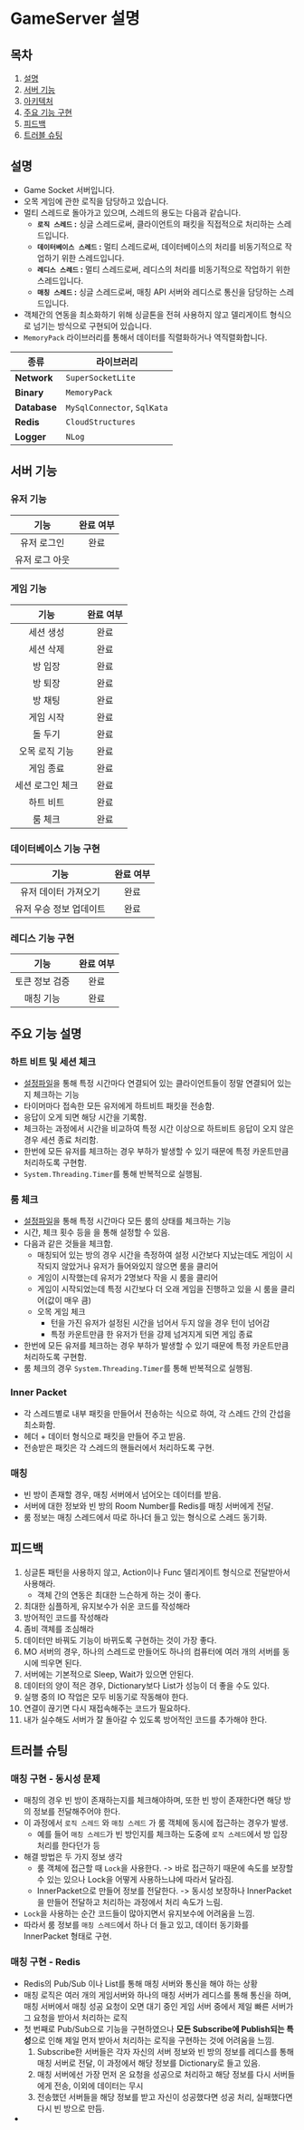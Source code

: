 # GameServer 설명

## 목차
1. [설명](#설명)
2. [서버 기능](#서버-기능)
3. [아키텍처](#아키텍처)
4. [주요 기능 구현](#주요-기능-구현)
5. [피드백](#피드백)
6. [트러블 슈팅](#트러블-슈팅)

## 설명
- Game Socket 서버입니다.
- 오목 게임에 관한 로직을 담당하고 있습니다.
- 멀티 스레드로 돌아가고 있으며, 스레드의 용도는 다음과 같습니다.
  - **`로직 스레드` :** 싱글 스레드로써, 클라이언트의 패킷을 직접적으로 처리하는 스레드입니다.
  - **`데이터베이스 스레드` :** 멀티 스레드로써, 데이터베이스의 처리를 비동기적으로 작업하기 위한 스레드입니다.
  - **`레디스 스레드` :** 멀티 스레드로써, 레디스의 처리를 비동기적으로 작업하기 위한 스레드입니다.
  - **`매칭 스레드` :** 싱글 스레드로써, 매칭 API 서버와 레디스로 통신을 담당하는 스레드입니다.
- 객체간의 연동을 최소화하기 위해 싱글톤을 전혀 사용하지 않고 델리게이트 형식으로 넘기는 방식으로 구현되어 있습니다.
- `MemoryPack` 라이브러리를 통해서 데이터를 직렬화하거나 역직렬화합니다.

| 종류         | 라이브러리                  |
| ------------ | --------------------------- |
| **Network**  | `SuperSocketLite`           |
| **Binary**   | `MemoryPack`                |
| **Database** | `MySqlConnector`, `SqlKata` |
| **Redis**    | `CloudStructures`           |
| **Logger**   | `NLog`                      |

## 서버 기능

### 유저 기능
|    **기능**    | **완료 여부** |
| :------------: | :-----------: |
|  유저 로그인   |     완료      |
| 유저 로그 아웃 |               |

### 게임 기능
|     **기능**     | **완료 여부** |
| :--------------: | :-----------: |
|    세션 생성     |     완료      |
|    세션 삭제     |     완료      |
|     방 입장      |     완료      |
|     방 퇴장      |     완료      |
|     방 채팅      |     완료      |
|    게임 시작     |     완료      |
|     돌 두기      |     완료      |
|  오목 로직 기능  |     완료      |
|    게임 종료     |     완료      |
| 세션 로그인 체크 |     완료      |
|    하트 비트     |     완료      |
|     룸 체크      |     완료      |

### 데이터베이스 기능 구현
|        **기능**         | **완료 여부** |
| :---------------------: | :-----------: |
|  유저 데이터 가져오기   |     완료      |
| 유저 우승 정보 업데이트 |     완료      |

### 레디스 기능 구현
|    **기능**    | **완료 여부** |
| :------------: | :-----------: |
| 토큰 정보 검증 |     완료      |
|   매칭 기능    |     완료      |

## 주요 기능 설명
### 하트 비트 및 세션 체크
- [설정파일](./appsettings.json)을 통해 특정 시간마다 연결되어 있는 클라이언트들이 정말 연결되어 있는지 체크하는 기능
- 타이머마다 접속한 모든 유저에게 하트비트 패킷을 전송함.
- 응답이 오게 되면 해당 시간을 기록함.
- 체크하는 과정에서 시간을 비교하여 특정 시간 이상으로 하트비트 응답이 오지 않은 경우 세션 종료 처리함.
- 한번에 모든 유저를 체크하는 경우 부하가 발생할 수 있기 때문에 특정 카운트만큼 처리하도록 구현함.
- `System.Threading.Timer`를 통해 반복적으로 실행됨.

### 룸 체크
- [설정파일](./appsettings.json)을 통해 특정 시간마다 모든 룸의 상태를 체크하는 기능
- 시간, 체크 횟수 등을 을 통해 설정할 수 있음.
- 다음과 같은 것들을 체크함.
  - 매칭되어 있는 방의 경우 시간을 측정하여 설정 시간보다 지났는데도 게임이 시작되지 않았거나 유저가 들어와있지 않으면 룸을 클리어
  - 게임이 시작했는데 유저가 2명보다 작을 시 룸을 클리어
  - 게임이 시작되었는데 특정 시간보다 더 오래 게임을 진행하고 있을 시 룸을 클리어(값이 매우 큼)
  - 오목 게임 체크
    - 턴을 가진 유저가 설정된 시간을 넘어서 두지 않을 경우 턴이 넘어감
    - 특정 카운트만큼 한 유저가 턴을 강제 넘겨지게 되면 게임 종료
- 한번에 모든 유저를 체크하는 경우 부하가 발생할 수 있기 때문에 특정 카운트만큼 처리하도록 구현함.
- 룸 체크의 경우 `System.Threading.Timer`를 통해 반복적으로 실행됨.

### Inner Packet
- 각 스레드별로 내부 패킷을 만들어서 전송하는 식으로 하여, 각 스레드 간의 간섭을 최소화함.
- 헤더 + 데이터 형식으로 패킷을 만들어 주고 받음.
- 전송받은 패킷은 각 스레드의 핸들러에서 처리하도록 구현.

### 매칭
- 빈 방이 존재할 경우, 매칭 서버에서 넘어오는 데이터를 받음.
- 서버에 대한 정보와 빈 방의 Room Number를 Redis를 매칭 서버에게 전달.
- 룸 정보는 매칭 스레드에서 따로 하나더 들고 있는 형식으로 스레드 동기화.

## 피드백
1. 싱글톤 패턴을 사용하지 않고, Action이나 Func 델리게이트 형식으로 전달받아서 사용해라.
    - 객체 간의 연동은 최대한 느슨하게 하는 것이 좋다.
2. 최대한 심플하게, 유지보수가 쉬운 코드를 작성해라
3. 방어적인 코드를 작성해라
4. 좀비 객체를 조심해라
5. 데이터만 바꿔도 기능이 바뀌도록 구현하는 것이 가장 좋다.
6. MO 서버의 경우, 하나의 스레드로 만들어도 하나의 컴퓨터에 여러 개의 서버를 동시에 띄우면 된다.
7. 서버에는 기본적으로 Sleep, Wait가 있으면 안된다.
8. 데이터의 양이 적은 경우, Dictionary보다 List가 성능이 더 좋을 수도 있다.
9. 실행 중의 IO 작업은 모두 비동기로 작동해야 한다.
10. 연결이 끊기면 다시 재접속해주는 코드가 필요하다.
11. 내가 실수해도 서버가 잘 돌아갈 수 있도록 방어적인 코드를 추가해야 한다.

## 트러블 슈팅
### 매칭 구현 - 동시성 문제
- 매칭의 경우 빈 방이 존재하는지를 체크해야하며, 또한 빈 방이 존재한다면 해당 방의 정보를 전달해주어야 한다.
- 이 과정에서 `로직 스레드` 와 `매칭 스레드` 가 룸 객체에 동시에 접근하는 경우가 발생.
  - 예를 들어 `매칭 스레드`가 빈 방인지를 체크하는 도중에 `로직 스레드`에서 방 입장 처리를 한다던가 등
- 해결 방법은 두 가지 정보 생각
  - 룸 객체에 접근할 때 `Lock`을 사용한다. -> 바로 접근하기 때문에 속도를 보장할 수 있는 있으나 Lock을 어떻게 사용하느냐에 따라서 달라짐.
  - InnerPacket으로 만들어 정보를 전달한다. -> 동시성 보장하나 InnerPacket을 만들어 전달하고 처리하는 과정에서 처리 속도가 느림.
- `Lock`을 사용하는 순간 코드들이 많아지면서 유지보수에 어려움을 느낌. 
- 따라서 룸 정보를 `매칭 스레드`에서 하나 더 들고 있고, 데이터 동기화를 InnerPacket 형태로 구현.

### 매칭 구현 - Redis
- Redis의 Pub/Sub 이나 List를 통해 매칭 서버와 통신을 해야 하는 상황
- 매칭 로직은 여러 개의 게임서버와 하나의 매칭 서버가 레디스를 통해 통신을 하며, 매칭 서버에서 매칭 성공 요청이 오면 대기 중인 게임 서버 중에서 제일 빠른 서버가 그 요청을 받아서 처리하는 로직
- 첫 번째로 Pub/Sub으로 기능을 구현하였으나 **모든 Subscribe에 Publish되는 특성**으로 인해 제일 먼저 받아서 처리하는 로직을 구현하는 것에 어려움을 느낌.
  1. Subscribe한 서버들은 각자 자신의 서버 정보와 빈 방의 정보를 레디스를 통해 매칭 서버로 전달, 이 과정에서 해당 정보를 Dictionary로 들고 있음.
  2. 매칭 서버에선 가장 먼저 온 요청을 성공으로 처리하고 해당 정보를 다시 서버들에게 전송, 이외에 데이터는 무시
  3. 전송했던 서버들을 해당 정보를 받고 자신이 성공했다면 성공 처리, 실패했다면 다시 빈 방으로 만듬.
- 